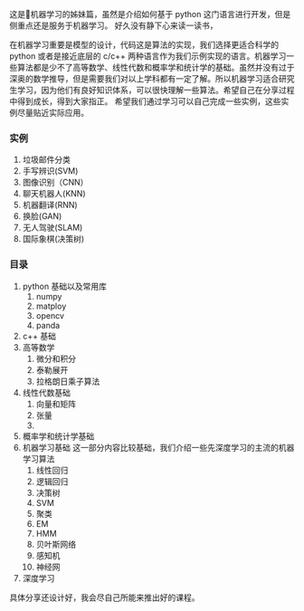 这是机器学习的姊妹篇，虽然是介绍如何基于 python 这门语言进行开发，但是侧重点还是服务于机器学习。
好久没有静下心来读一读书，


在机器学习重要是模型的设计，代码这是算法的实现，我们选择更适合科学的 python 或者是接近底层的 c/c++ 两种语言作为我们示例实现的语言。机器学习一些算法都是少不了高等数学、线性代数和概率学和统计学的基础。虽然并没有过于深奥的数学推导，但是需要我们对以上学科都有一定了解。所以机器学习适合研究生学习，因为他们有良好知识体系，可以很快理解一些算法。希望自己在分享过程中得到成长，得到大家指正。
希望我们通过学习可以自己完成一些实例，这些实例尽量贴近实际应用。
### 实例

1. 垃圾邮件分类
2. 手写辨识(SVM)
3. 图像识别（CNN）
4. 聊天机器人(KNN)
5. 机器翻译(RNN)
6. 换脸(GAN)
7. 无人驾驶(SLAM)
8. 国际象棋(决策树)
### 目录
1. python 基础以及常用库
   1. numpy
   2. matploy
   3. opencv
   4. panda
2. c++ 基础
3. 高等数学
    1. 微分和积分
    2. 泰勒展开
    3. 拉格朗日乘子算法
4. 线性代数基础
    1. 向量和矩阵
    2. 张量
    3. 
5. 概率学和统计学基础
6. 机器学习基础
这一部分内容比较基础，我们介绍一些先深度学习的主流的机器学习算法
    1. 线性回归
    2. 逻辑回归
    3. 决策树
    4. SVM
    5. 聚类
    6. EM
    7. HMM
    8. 贝叶斯网络
    9. 感知机
    10. 神经网
1. 深度学习

具体分享还设计好，我会尽自己所能来推出好的课程。